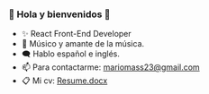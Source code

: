 ### 🕺 Hola y bienvenidos 👋

- ✨ React Front-End Developer 
- 🎵 Músico y amante de la música.
- 🗨 Hablo español e inglés.
- 📫 Para contactarme: mariomass23@gmail.com 
- 📋 Mi cv: [Resume.docx](https://github.com/MarucoMass/MarucoMass/files/11409964/Resume.docx)
